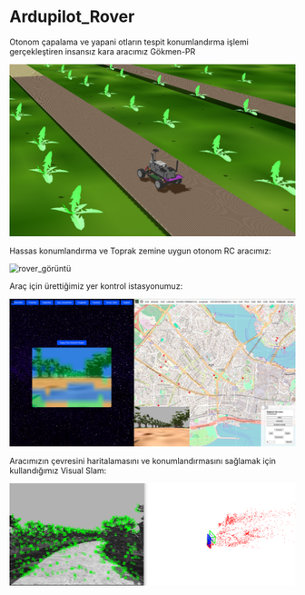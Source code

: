 # Ardupilot_Rover

Otonom çapalama ve yapani otların tespit konumlandırma işlemi gerçekleştiren insansız kara aracımız Gökmen-PR

![rover_görüntü](rover.png)


Hassas konumlandırma ve Toprak zemine uygun otonom RC aracımız:

![rover_görüntü](Gökmen-PR.png)

Araç için ürettiğimiz yer kontrol istasyonumuz:

![yer_ki_görüntü](Yerkontrol.png)

Aracımızın çevresini haritalamasını ve konumlandırmasını sağlamak için kullandığımız Visual Slam:

![yer_ki_görüntü](Haritalama.png)
